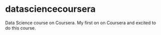 # datasciencecoursera
Data Science course on Coursera. My first on on Coursera and excited to do this course.
